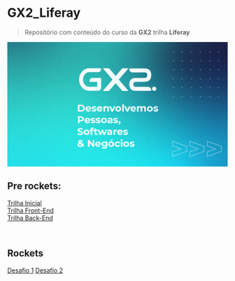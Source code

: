 # GX2_Liferay

>Repositório com conteúdo do curso da __GX2__ trilha **Liferay**

<img src="/Conteudo/1 - Trilha Inicial/Arquivos/img/00.png" alt="" width="600">

<br>

## Pre rockets:

[Trilha Inicial](/Conteudo/1%20-%20Trilha%20Inicial/1%20Inicio.md) <br>
[Trilha Front-End](/Conteudo/2%20-%20Trilha%20Front/1%20Front.md)<br>
[Trilha Back-End](/Conteudo/3%20-%20Trilha%20Back/3%20Back.md)

<br>

## Rockets

[Desafio 1](/Conteudo_rockets/Desafio1/Desafio1.md)
[Desafio 2](/Conteudo_rockets/Desafio2/Desafio2.md)